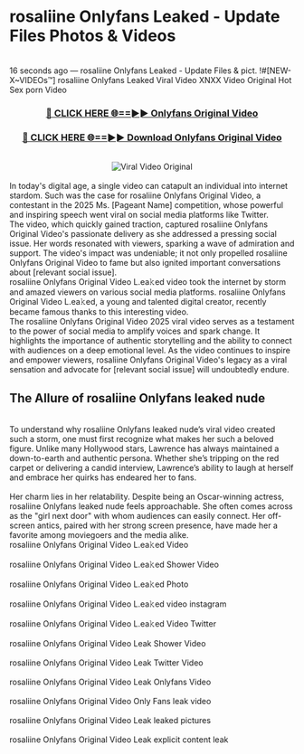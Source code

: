 # rosaliine Onlyfans Leaked - Update Files Photos & Videos 
<br>
16 seconds ago — rosaliine Onlyfans Leaked - Update Files & pict. !#[NEW-X~VIDEOs™] rosaliine Onlyfans Leaked Viral Video XNXX Video Original Hot Sex porn Video
<br>
<div align="center">
<h3><a href="http://freeplayer.one?title=rosaliine&ref=25OR" rel="nofollow">🔴 CLICK HERE 🌐==►► Onlyfans Original Video</a></h3>
<h3><a href="http://freeplayer.one?title=rosaliine&ref=25OR" rel="nofollow">🔴 CLICK HERE 🌐==►► Download Onlyfans Original Video</a></h3>
<br>
<a href="http://freeplayer.one?title=rosaliine&ref=25OR" rel="nofollow" data-target="animated-image.originalLink"><img src="https://i.ibb.co.com/xMMVF88/686577567.gif" alt="Viral Video Original" style="max-width: 100%; display: inline-block;" data-target="animated-image.originalImage"></a>
</div>
<br>
In today's digital age, a single video can catapult an individual into internet stardom. Such was the case for rosaliine Onlyfans Original Video, a contestant in the 2025 Ms. [Pageant Name] competition, whose powerful and inspiring speech went viral on social media platforms like Twitter.
<br>
The video, which quickly gained traction, captured rosaliine Onlyfans Original Video's passionate delivery as she addressed a pressing social issue. Her words resonated with viewers, sparking a wave of admiration and support. The video's impact was undeniable; it not only propelled rosaliine Onlyfans Original Video to fame but also ignited important conversations about [relevant social issue].
<br>
rosaliine Onlyfans Original Video L.ea𝚔ed video took the internet by storm and amazed viewers on various social media platforms. rosaliine Onlyfans Original Video L.ea𝚔ed, a young and talented digital creator, recently became famous thanks to this interesting video.
<br>
The rosaliine Onlyfans Original Video 2025 viral video serves as a testament to the power of social media to amplify voices and spark change. It highlights the importance of authentic storytelling and the ability to connect with audiences on a deep emotional level. As the video continues to inspire and empower viewers, rosaliine Onlyfans Original Video's legacy as a viral sensation and advocate for [relevant social issue] will undoubtedly endure.
<br>
<h2>The Allure of rosaliine Onlyfans leaked nude</h2>
<br>
To understand why rosaliine Onlyfans leaked nude’s viral video created such a storm, one must first recognize what makes her such a beloved figure. Unlike many Hollywood stars, Lawrence has always maintained a down-to-earth and authentic persona. Whether she’s tripping on the red carpet or delivering a candid interview, Lawrence’s ability to laugh at herself and embrace her quirks has endeared her to fans.
<br><br>
Her charm lies in her relatability. Despite being an Oscar-winning actress, rosaliine Onlyfans leaked nude feels approachable. She often comes across as the "girl next door" with whom audiences can easily connect. Her off-screen antics, paired with her strong screen presence, have made her a favorite among moviegoers and the media alike.
<br>
rosaliine Onlyfans Original Video L.ea𝚔ed Video
<br><br>
rosaliine Onlyfans Original Video L.ea𝚔ed Shower Video
<br><br>
rosaliine Onlyfans Original Video L.ea𝚔ed Photo
<br><br>
rosaliine Onlyfans Original Video L.ea𝚔ed video instagram
<br><br>
rosaliine Onlyfans Original Video L.ea𝚔ed Video Twitter
<br><br>
rosaliine Onlyfans Original Video Leak Shower Video
<br><br>
rosaliine Onlyfans Original Video Leak Twitter Video
<br><br>
rosaliine Onlyfans Original Video Leak Onlyfans Video
<br><br>
rosaliine Onlyfans Original Video Only Fans leak video
<br><br>
rosaliine Onlyfans Original Video Leak leaked pictures
<br><br>
rosaliine Onlyfans Original Video Leak explicit content leak